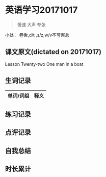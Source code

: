 # 英语学习20171017

> 慢速 大声 夸张

小处： 卷舌,d/t ,s/z,w/v不可懈怠

## 课文原文(dictated on 20171017)

Lesson Twenty-two  One man in a boat


## 生词记录
| 单词/词组 | 释义   |
| :---- | :--- |

## 练习记录

## 点评记录

## 自我总结

## 时长累计
